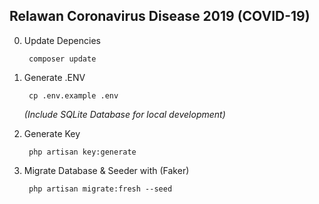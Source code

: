 ## Relawan Coronavirus Disease 2019 (COVID-19)

0. Update Depencies

		composer update

1. Generate .ENV

		cp .env.example .env

	*(Include SQLite Database for local development)*
2. Generate Key

		php artisan key:generate

3. Migrate Database & Seeder with (Faker)

		php artisan migrate:fresh --seed